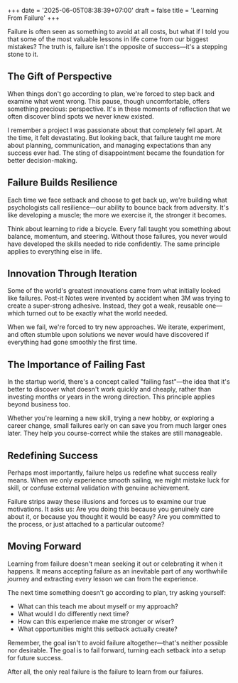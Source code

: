 +++
date = '2025-06-05T08:38:39+07:00'
draft = false
title = 'Learning From Failure'
+++

Failure is often seen as something to avoid at all costs, but what if I told you that some of the most valuable lessons in life come from our biggest mistakes? The truth is, failure isn't the opposite of success—it's a stepping stone to it.

## The Gift of Perspective

When things don't go according to plan, we're forced to step back and examine what went wrong. This pause, though uncomfortable, offers something precious: perspective. It's in these moments of reflection that we often discover blind spots we never knew existed.

I remember a project I was passionate about that completely fell apart. At the time, it felt devastating. But looking back, that failure taught me more about planning, communication, and managing expectations than any success ever had. The sting of disappointment became the foundation for better decision-making.

## Failure Builds Resilience

Each time we face setback and choose to get back up, we're building what psychologists call resilience—our ability to bounce back from adversity. It's like developing a muscle; the more we exercise it, the stronger it becomes.

Think about learning to ride a bicycle. Every fall taught you something about balance, momentum, and steering. Without those failures, you never would have developed the skills needed to ride confidently. The same principle applies to everything else in life.

## Innovation Through Iteration

Some of the world's greatest innovations came from what initially looked like failures. Post-it Notes were invented by accident when 3M was trying to create a super-strong adhesive. Instead, they got a weak, reusable one—which turned out to be exactly what the world needed.

When we fail, we're forced to try new approaches. We iterate, experiment, and often stumble upon solutions we never would have discovered if everything had gone smoothly the first time.

## The Importance of Failing Fast

In the startup world, there's a concept called "failing fast"—the idea that it's better to discover what doesn't work quickly and cheaply, rather than investing months or years in the wrong direction. This principle applies beyond business too.

Whether you're learning a new skill, trying a new hobby, or exploring a career change, small failures early on can save you from much larger ones later. They help you course-correct while the stakes are still manageable.

## Redefining Success

Perhaps most importantly, failure helps us redefine what success really means. When we only experience smooth sailing, we might mistake luck for skill, or confuse external validation with genuine achievement.

Failure strips away these illusions and forces us to examine our true motivations. It asks us: Are you doing this because you genuinely care about it, or because you thought it would be easy? Are you committed to the process, or just attached to a particular outcome?

## Moving Forward

Learning from failure doesn't mean seeking it out or celebrating it when it happens. It means accepting failure as an inevitable part of any worthwhile journey and extracting every lesson we can from the experience.

The next time something doesn't go according to plan, try asking yourself:
- What can this teach me about myself or my approach?
- What would I do differently next time?
- How can this experience make me stronger or wiser?
- What opportunities might this setback actually create?

Remember, the goal isn't to avoid failure altogether—that's neither possible nor desirable. The goal is to fail forward, turning each setback into a setup for future success.

After all, the only real failure is the failure to learn from our failures.